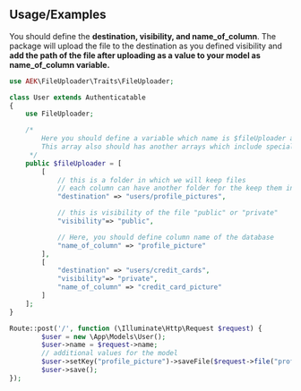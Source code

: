 
## Usage/Examples

You should define the **destination, visibility, and name_of_column**. The package will upload the file to the destination as you defined visibility and **add the path of the file after uploading as a value to your model as name_of_column variable.**

```php
use AEK\FileUploader\Traits\FileUploader;

class User extends Authenticatable
{
    use FileUploader;

    /* 
        Here you should define a variable which name is $fileUploader and this should be array.
        This array also should has another arrays which include special configurations for each column that you want to add value to the database.  
     */
    public $fileUploader = [
        [
            // this is a folder in which we will keep files
            // each column can have another folder for the keep them in a tidy
            "destination" => "users/profile_pictures",

            // this is visibility of the file "public" or "private"
            "visibility"=> "public",

            // Here, you should define column name of the database 
            "name_of_column" => "profile_picture"
        ],
        [
            "destination" => "users/credit_cards",
            "visibility"=> "private",
            "name_of_column" => "credit_card_picture"
        ]
    ];
}
```

```php
Route::post('/', function (\Illuminate\Http\Request $request) {
        $user = new \App\Models\User();
        $user->name = $request->name;
        // additional values for the model
        $user->setKey("profile_picture")->saveFile($request->file("profile_picture"));
        $user->save();
});
```

